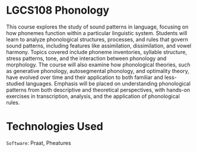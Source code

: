 # LGCS108 Phonology

This course explores the study of sound patterns in language, focusing on how phonemes function within a particular linguistic system. Students will learn to analyze phonological structures, processes, and rules that govern sound patterns, including features like assimilation, dissimilation, and vowel harmony. Topics covered include phoneme inventories, syllable structure, stress patterns, tone, and the interaction between phonology and morphology. The course will also examine how phonological theories, such as generative phonology, autosegmental phonology, and optimality theory, have evolved over time and their application to both familiar and less-studied languages. Emphasis will be placed on understanding phonological patterns from both descriptive and theoretical perspectives, with hands-on exercises in transcription, analysis, and the application of phonological rules.

# Technologies Used

`Software`: Praat, Pheatures
